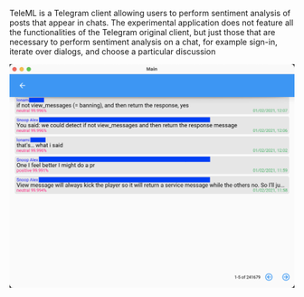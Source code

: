 TeleML is a Telegram client allowing users to perform sentiment analysis of posts that appear in chats. The experimental application does not feature all the functionalities of the Telegram original client, but just those that are necessary to perform sentiment analysis on a chat, for example sign-in, iterate over dialogs, and choose a particular discussion

![](./screens/chat.png)
